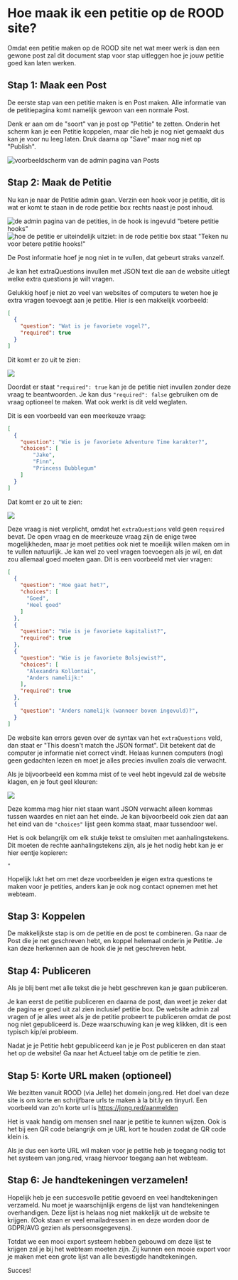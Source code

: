 # Hoe maak ik een petitie op de ROOD site?

Omdat een petitie maken op de ROOD site net wat meer werk is dan een gewone post
zal dit document stap voor stap uitleggen hoe je jouw petitie goed kan laten
werken.


## Stap 1: Maak een Post

De eerste stap van een petitie maken is en Post maken. Alle informatie van de
petitiepagina komt namelijk gewoon van een normale Post.

Denk er aan om de "soort" van je post op "Petitie" te zetten. Onderin het scherm
kan je een Petitie koppelen, maar die heb je nog niet gemaakt dus kan je voor nu
leeg laten. Druk daarna op "Save" maar nog niet op "Publish".

![voorbeeldscherm van de admin pagina van Posts](howto-petitie-1.png)


## Stap 2: Maak de Petitie

Nu kan je naar de Petitie admin gaan. Verzin een hook voor je petitie, dit
is wat er komt te staan in de rode petitie box rechts naast je post inhoud.

![de admin pagina van de petities, in de hook is ingevuld "betere petitie hooks"](howto-petitie-2.png)
![hoe de petitie er uiteindelijk uitziet: in de rode petitie box staat "Teken nu voor betere petitie hooks!"](howto-petitie-3.png)

De Post informatie hoef je nog niet in te vullen, dat gebeurt straks vanzelf.

Je kan het extraQuestions invullen met JSON text die aan de website uitlegt
welke extra questions je wilt vragen.

Gelukkig hoef je niet zo veel van websites of computers te weten hoe je extra
vragen toevoegt aan je petitie. Hier is een makkelijk voorbeeld:

```json
[
  {
    "question": "Wat is je favoriete vogel?",
    "required": true
  }
]
```

Dit komt er zo uit te zien:

![](howto-petitie-4.png)

Doordat er staat `"required": true` kan je de petitie niet invullen zonder
deze vraag te beantwoorden. Je kan dus `"required": false` gebruiken om
de vraag optioneel te maken. Wat ook werkt is dit veld weglaten.

Dit is een voorbeeld van een meerkeuze vraag:

```json
[
  {
    "question": "Wie is je favoriete Adventure Time karakter?",
    "choices": [
        "Jake",
        "Finn",
        "Princess Bubblegum"
    ]
  }
]
```

Dat komt er zo uit te zien:

![](howto-petitie-5.png)

Deze vraag is niet verplicht, omdat het `extraQuestions` veld geen `required`
bevat. De open vraag en de meerkeuze vraag zijn de enige twee mogelijkheden,
maar je moet petities ook niet te moeilijk willen maken om in te vullen
natuurlijk. Je kan wel zo veel vragen toevoegen als je wil, en dat zou
allemaal goed moeten gaan. Dit is een voorbeeld met vier vragen:

```json
[
  {
    "question": "Hoe gaat het?",
    "choices": [
      "Goed",
      "Heel goed"
    ]
  },
  {
    "question": "Wie is je favoriete kapitalist?",
    "required": true
  },
  {
    "question": "Wie is je favoriete Bolsjewist?",
    "choices": [
      "Alexandra Kollontai",
      "Anders namelijk:"
    ],
    "required": true
  },
  {
    "question": "Anders namelijk (wanneer boven ingevuld)?",
  }
]
```

De website kan errors geven over de syntax van het `extraQuestions` veld, dan
staat er "This doesn't match the JSON format". Dit betekent dat de computer
je informatie niet correct vindt. Helaas kunnen computers (nog) geen
gedachten lezen en moet je alles precies invullen zoals die verwacht.

Als je bijvoorbeeld een komma mist of te veel hebt ingevuld zal de website
klagen, en je fout geel kleuren:

![](howto-petitie-6.png)

Deze komma mag hier niet staan want JSON verwacht alleen kommas tussen waardes
en niet aan het einde. Je kan bijvoorbeeld ook zien dat aan het eind van de
`"choices"` lijst geen komma staat, maar tussendoor wel.

Het is ook belangrijk om elk stukje tekst te omsluiten met aanhalingstekens.
Dit moeten de rechte aanhalingstekens zijn, als je het nodig hebt kan je er
hier eentje kopieren:

```
"
```

Hopelijk lukt het om met deze voorbeelden je eigen extra questions te maken
voor je petities, anders kan je ook nog contact opnemen met het webteam.


## Stap 3: Koppelen

De makkelijkste stap is om de petitie en de post te combineren. Ga naar de
Post die je net geschreven hebt, en koppel helemaal onderin je Petitie. Je
kan deze herkennen aan de hook die je net geschreven hebt.


## Stap 4: Publiceren

Als je blij bent met alle tekst die je hebt geschreven kan je gaan publiceren.

Je kan eerst de petitie publiceren en daarna de post, dan weet je zeker dat
de pagina er goed uit zal zien inclusief petitie box. De website admin
zal vragen of je alles weet als je de petitie probeert te publiceren omdat de
post nog niet gepubliceerd is. Deze waarschuwing kan je weg klikken, dit is
een typisch kip/ei probleem.

Nadat je je Petitie hebt gepubliceerd kan je je Post publiceren en dan staat
het op de website! Ga naar het Actueel tabje om de petitie te zien.


## Stap 5: Korte URL maken (optioneel)

We bezitten vanuit ROOD (via Jelle) het domein jong.red. Het doel van deze
site is om korte en schrijfbare urls te maken à la bit.ly en tinyurl. Een
voorbeeld van zo'n korte url is https://jong.red/aanmelden

Het is vaak handig om mensen snel naar je petitie te kunnen wijzen. Ook is
het bij een QR code belangrijk om je URL kort te houden zodat de QR code klein
is.

Als je dus een korte URL wil maken voor je petitie heb je toegang nodig tot
het systeem van jong.red, vraag hiervoor toegang aan het webteam.


## Stap 6: Je handtekeningen verzamelen!

Hopelijk heb je een succesvolle petitie gevoerd en veel handtekeningen
verzameld. Nu moet je waarschijnlijk ergens de lijst van handtekeningen
overhandigen. Deze lijst is helaas nog niet makkelijk uit de website te
krijgen. (Ook staan er veel emailadressen in en deze worden door de GDPR/AVG
gezien als persoonsgegevens).

Totdat we een mooi export systeem hebben gebouwd om deze lijst te krijgen
zal je bij het webteam moeten zijn. Zij kunnen een mooie export voor je maken
met een grote lijst van alle bevestigde handtekeningen.

Succes!
